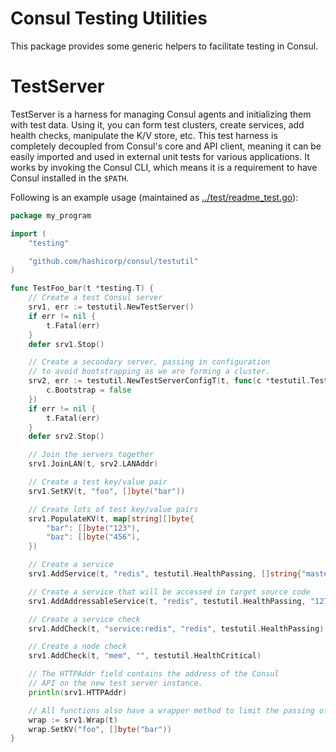 Consul Testing Utilities
========================

This package provides some generic helpers to facilitate testing in Consul.

TestServer
==========

TestServer is a harness for managing Consul agents and initializing them with
test data. Using it, you can form test clusters, create services, add health
checks, manipulate the K/V store, etc. This test harness is completely decoupled
from Consul's core and API client, meaning it can be easily imported and used in
external unit tests for various applications. It works by invoking the Consul
CLI, which means it is a requirement to have Consul installed in the `$PATH`.

Following is an example usage (maintained as
[../test/readme_test.go](../test/readme_test.go)):

```go
package my_program

import (
	"testing"

	"github.com/hashicorp/consul/testutil"
)

func TestFoo_bar(t *testing.T) {
	// Create a test Consul server
	srv1, err := testutil.NewTestServer()
	if err != nil {
		t.Fatal(err)
	}
	defer srv1.Stop()

	// Create a secondary server, passing in configuration
	// to avoid bootstrapping as we are forming a cluster.
	srv2, err := testutil.NewTestServerConfigT(t, func(c *testutil.TestServerConfig) {
		c.Bootstrap = false
	})
	if err != nil {
		t.Fatal(err)
	}
	defer srv2.Stop()

	// Join the servers together
	srv1.JoinLAN(t, srv2.LANAddr)

	// Create a test key/value pair
	srv1.SetKV(t, "foo", []byte("bar"))

	// Create lots of test key/value pairs
	srv1.PopulateKV(t, map[string][]byte{
		"bar": []byte("123"),
		"baz": []byte("456"),
	})

	// Create a service
	srv1.AddService(t, "redis", testutil.HealthPassing, []string{"master"})

	// Create a service that will be accessed in target source code
	srv1.AddAddressableService(t, "redis", testutil.HealthPassing, "127.0.0.1", 6379, []string{"master"})

	// Create a service check
	srv1.AddCheck(t, "service:redis", "redis", testutil.HealthPassing)

	// Create a node check
	srv1.AddCheck(t, "mem", "", testutil.HealthCritical)

	// The HTTPAddr field contains the address of the Consul
	// API on the new test server instance.
	println(srv1.HTTPAddr)

	// All functions also have a wrapper method to limit the passing of "t"
	wrap := srv1.Wrap(t)
	wrap.SetKV("foo", []byte("bar"))
}
```
